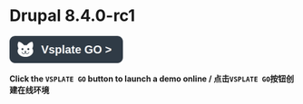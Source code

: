 # Drupal 8.4.0-rc1

<a href="https://www.vsplate.com/?docker-compose=https://github.com/vsplate/dcenvs/drupal/8.4.0-rc1"><img alt="VSPLATE GO" src="https://raw.githubusercontent.com/vsplate/images/master/vsgo_btn.png" width="200px"></a>

**Click the `VSPLATE GO` button to launch a demo online / 点击`VSPLATE GO`按钮创建在线环境**